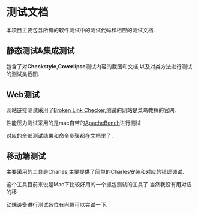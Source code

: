 # 测试文档

本项目主要包含所有的软件测试中的测试代码和相应的测试文档.



## 静态测试&集成测试

包含了对**Checkstyle**,**Coverlipse**测试内容的截图和文档,以及对类方法进行测试的测试类截图.



## Web测试

网站链接测试采用了[Broken Link Checker](https://www.cnblogs.com/xuxiaozhu/p/10530461.html),测试的网站是菜鸟教程的官网.

性能压力测试采用的是mac自带的[ApacheBench](https://www.cnblogs.com/liuyu2014/p/11855681.html)进行测试

对应的全部测试结果和命令步骤都在文档里了.



## 移动端测试

主要采用的工具是Charles,主要提供了简单的Charles安装和对应的错误调试.

这个工具目前来说是Mac下比较好用的一个抓包测试的工具了.当然我没有用对应的移

动端设备进行测试各位有兴趣可以尝试一下.